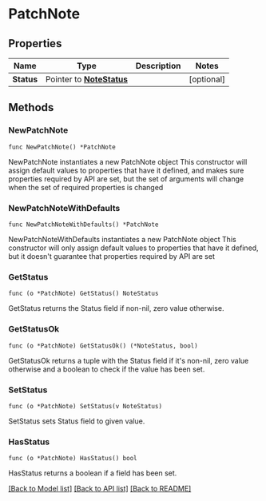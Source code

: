 # PatchNote

## Properties

Name | Type | Description | Notes
------------ | ------------- | ------------- | -------------
**Status** | Pointer to [**NoteStatus**](NoteStatus.md) |  | [optional] 

## Methods

### NewPatchNote

`func NewPatchNote() *PatchNote`

NewPatchNote instantiates a new PatchNote object
This constructor will assign default values to properties that have it defined,
and makes sure properties required by API are set, but the set of arguments
will change when the set of required properties is changed

### NewPatchNoteWithDefaults

`func NewPatchNoteWithDefaults() *PatchNote`

NewPatchNoteWithDefaults instantiates a new PatchNote object
This constructor will only assign default values to properties that have it defined,
but it doesn't guarantee that properties required by API are set

### GetStatus

`func (o *PatchNote) GetStatus() NoteStatus`

GetStatus returns the Status field if non-nil, zero value otherwise.

### GetStatusOk

`func (o *PatchNote) GetStatusOk() (*NoteStatus, bool)`

GetStatusOk returns a tuple with the Status field if it's non-nil, zero value otherwise
and a boolean to check if the value has been set.

### SetStatus

`func (o *PatchNote) SetStatus(v NoteStatus)`

SetStatus sets Status field to given value.

### HasStatus

`func (o *PatchNote) HasStatus() bool`

HasStatus returns a boolean if a field has been set.


[[Back to Model list]](../README.md#documentation-for-models) [[Back to API list]](../README.md#documentation-for-api-endpoints) [[Back to README]](../README.md)


